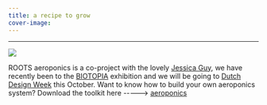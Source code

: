 ```yaml
---
title: a recipe to grow
cover-image:
---
```

---
![]({{site.baseurl}}/img/strawberries-radish.jpg)

ROOTS aeroponics is a co-project with the lovely [Jessica Guy](https://www.linkedin.com/in/jessica-guy-2a9b59168/), we have recently been to the [BIOTOPIA](https://www.biotopia.net/en/) exhibition and we will be going to [Dutch Design Week](https://www.ddw.nl/) this October. Want to know how to build your own aeroponics system? Download the toolkit here -----> [aeroponics](/pdf/2019-06-14-AeroponicsToolkit.pdf.zip)
